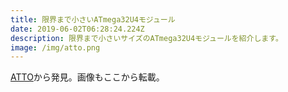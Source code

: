```yaml
---
title: 限界まで小さいATmega32U4モジュール
date: 2019-06-02T06:28:24.224Z
description: 限界まで小さいサイズのATmega32U4モジュールを紹介します。
image: /img/atto.png
---
```

[ATTO](https://nionics.com/)から発見。画像もここから転載。

